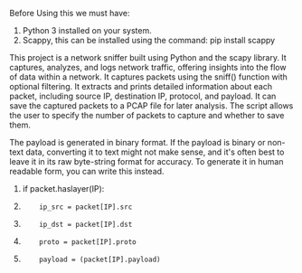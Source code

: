 Before Using this we must have:
1. Python 3 installed on your system.
2. Scappy, this can be installed using the command: pip install scappy

This project is a network sniffer built using Python and the scapy library. It captures, analyzes, and logs network traffic, offering insights into the flow of data within a network.
It captures packets using the sniff() function with optional filtering.
It extracts and prints detailed information about each packet, including source IP, destination IP, protocol, and payload.
It can save the captured packets to a PCAP file for later analysis.
The script allows the user to specify the number of packets to capture and whether to save them.

The payload is generated in binary format. If the payload is binary or non-text data, converting it to text might not make sense, and it's often best to leave it in its raw byte-string format for accuracy.
To generate it in human readable form, you can write this instead.

1. if packet.haslayer(IP):
2.         ip_src = packet[IP].src
3.         ip_dst = packet[IP].dst
4.         proto = packet[IP].proto
5.         payload = (packet[IP].payload)
